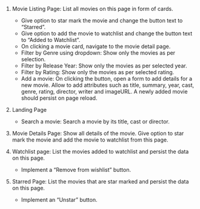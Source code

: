 1. Movie Listing Page: List all movies on this page in form of cards.

   - Give option to star mark the movie and change the button text to “Starred”.
   - Give option to add the movie to watchlist and change the button text to “Added to Watchlist”.
   - On clicking a movie card, navigate to the movie detail page.
   - Filter by Genre using dropdown: Show only the movies as per selection.
   - Filter by Release Year: Show only the movies as per selected year.
   - Filter by Rating: Show only the movies as per selected rating.
   - Add a movie: On clicking the button, open a form to add details for a new movie. Allow to add attributes such as title, summary, year, cast, genre, rating, director, writer and imageURL. A newly added movie should persist on page reload.

2. Landing Page

   - Search a movie: Search a movie by its title, cast or director.

3. Movie Details Page: Show all details of the movie. Give option to star mark the movie and add the movie to watchlist from this page.

4. Watchlist page: List the movies added to watchlist and persist the data on this page.

   - Implement a “Remove from wishlist” button.

5. Starred Page: List the movies that are star marked and persist the data on this page.
   - Implement an “Unstar” button.
